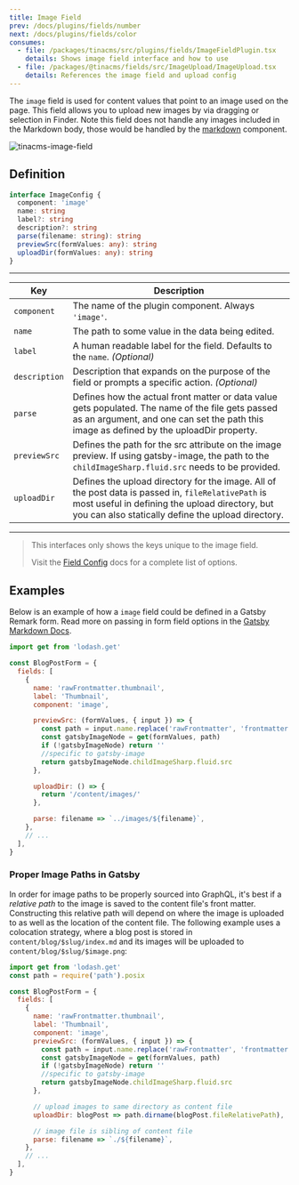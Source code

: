 ```yaml
---
title: Image Field
prev: /docs/plugins/fields/number
next: /docs/plugins/fields/color
consumes:
  - file: /packages/tinacms/src/plugins/fields/ImageFieldPlugin.tsx
    details: Shows image field interface and how to use
  - file: /packages/@tinacms/fields/src/ImageUpload/ImageUpload.tsx
    details: References the image field and upload config
---
```


The `image` field is used for content values that point to an image used on the page. This field allows you to upload new images by via dragging or selection in Finder. Note this field does not handle any images included in the Markdown body, those would be handled by the [markdown](/docs/plugins/fields/markdown) component.

![tinacms-image-field](/img/fields/image.png)

## Definition

```typescript
interface ImageConfig {
  component: 'image'
  name: string
  label?: string
  description?: string
  parse(filename: string): string
  previewSrc(formValues: any): string
  uploadDir(formValues: any): string
}
```

---

| Key           | Description                                                                                                                                                                                                 |
| ------------- | ----------------------------------------------------------------------------------------------------------------------------------------------------------------------------------------------------------- |
| `component`   | The name of the plugin component. Always `'image'`.                                                                                                                                                         |
| `name`        | The path to some value in the data being edited.                                                                                                                                                            |
| `label`       | A human readable label for the field. Defaults to the `name`. _(Optional)_                                                                                                                                  |
| `description` | Description that expands on the purpose of the field or prompts a specific action. _(Optional)_                                                                                                             |
| `parse`       | Defines how the actual front matter or data value gets populated. The name of the file gets passed as an argument, and one can set the path this image as defined by the uploadDir property.                |
| `previewSrc`  | Defines the path for the src attribute on the image preview. If using gatsby-image, the path to the `childImageSharp.fluid.src` needs to be provided.                                                       |
| `uploadDir`   | Defines the upload directory for the image. All of the post data is passed in, `fileRelativePath` is most useful in defining the upload directory, but you can also statically define the upload directory. |

---

> This interfaces only shows the keys unique to the image field.
>
> Visit the [Field Config](/docs/plugins/fields) docs for a complete list of options.

## Examples

Below is an example of how a `image` field could be defined in a Gatsby Remark form. Read more on passing in form field options in the [Gatsby Markdown Docs](/guides/gatsby/git/customize-form).

```javascript
import get from 'lodash.get'

const BlogPostForm = {
  fields: [
    {
      name: 'rawFrontmatter.thumbnail',
      label: 'Thumbnail',
      component: 'image',

      previewSrc: (formValues, { input }) => {
        const path = input.name.replace('rawFrontmatter', 'frontmatter')
        const gatsbyImageNode = get(formValues, path)
        if (!gatsbyImageNode) return ''
        //specific to gatsby-image
        return gatsbyImageNode.childImageSharp.fluid.src
      },

      uploadDir: () => {
        return '/content/images/'
      },

      parse: filename => `../images/${filename}`,
    },
    // ...
  ],
}
```

### Proper Image Paths in Gatsby

In order for image paths to be properly sourced into GraphQL, it's best if a _relative path_ to the image is saved to the content file's front matter. Constructing this relative path will depend on where the image is uploaded to as well as the location of the content file. The following example uses a colocation strategy, where a blog post is stored in `content/blog/$slug/index.md` and its images will be uploaded to `content/blog/$slug/$image.png`:

```javascript
import get from 'lodash.get'
const path = require('path').posix

const BlogPostForm = {
  fields: [
    {
      name: 'rawFrontmatter.thumbnail',
      label: 'Thumbnail',
      component: 'image',
      previewSrc: (formValues, { input }) => {
        const path = input.name.replace('rawFrontmatter', 'frontmatter')
        const gatsbyImageNode = get(formValues, path)
        if (!gatsbyImageNode) return ''
        //specific to gatsby-image
        return gatsbyImageNode.childImageSharp.fluid.src
      },

      // upload images to same directory as content file
      uploadDir: blogPost => path.dirname(blogPost.fileRelativePath),

      // image file is sibling of content file
      parse: filename => `./${filename}`,
    },
    // ...
  ],
}
```

